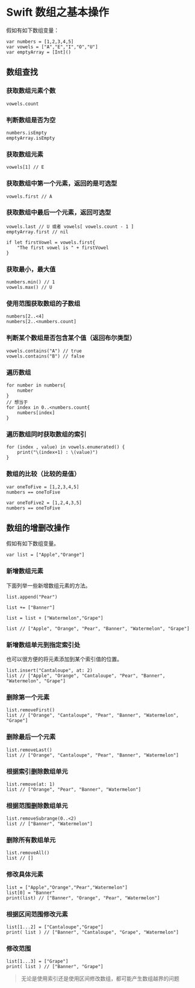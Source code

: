 # Swift 数组之基本操作
假如有如下数组变量：
```
var numbers = [1,2,3,4,5]
var vowels = ["A","E","I","O","U"]
var emptyArray = [Int]()
```
## 数组查找
### 获取数组元素个数
```
vowels.count
```

### 判断数组是否为空
```
numbers.isEmpty
emptyArray.isEmpty
```
### 获取数组元素
```
vowels[1] // E
```

### 获取数组中第一个元素，返回的是可选型
```
vowels.first // A
```

### 获取数组中最后一个元素，返回可选型
```
vowels.last // U 或者 vowels[ vowels.count - 1 ]
emptyArray.first // nil

if let firstVowel = vowels.first{
    "The first vowel is " + firstVowel
}
```

### 获取最小，最大值
```
numbers.min() // 1
vowels.max() // U
```

### 使用范围获取数组的子数组
```
numbers[2..<4]
numbers[2..<numbers.count]
```

### 判断某个数组是否包含某个值（返回布尔类型）
```
vowels.contains("A") // true
vowels.contains("B") // false
```

### 遍历数组
```
for number in numbers{
    number
}
// 想当于
for index in 0..<numbers.count{
    numbers[index]
}
```

### 遍历数组同时获取数组的索引
```
for (index , value) in vowels.enumerated() {
    print("\(index+1) : \(value)")
}
```

### 数组的比较（比较的是值）

```
var oneToFive = [1,2,3,4,5]
numbers == oneToFive

var oneToFive2 = [1,2,4,3,5]
numbers == oneToFive
```

## 数组的增删改操作

假如有如下数组变量。
```
var list = ["Apple","Orange"]
```

### 新增数组元素
下面列举一些新增数组元素的方法。
```
list.append("Pear")

list += ["Banner"]

list = list + ["Watermelon","Grape"]

list // ["Apple", "Orange", "Pear", "Banner", "Watermelon", "Grape"]
```

### 新增数组单元到指定索引处
也可以很方便的将元素添加到某个索引值的位置。
```
list.insert("Cantaloupe", at: 2)
list // ["Apple", "Orange", "Cantaloupe", "Pear", "Banner", "Watermelon", "Grape"]
```

### 删除第一个元素

```
list.removeFirst()
list // ["Orange", "Cantaloupe", "Pear", "Banner", "Watermelon", "Grape"]
```

### 删除最后一个元素

```
list.removeLast()
list // ["Orange", "Cantaloupe", "Pear", "Banner", "Watermelon"]
```

### 根据索引删除数组单元

```
list.remove(at: 1)
list // ["Orange", "Pear", "Banner", "Watermelon"]
```

### 根据范围删除数组单元

```
list.removeSubrange(0..<2)
list // ["Banner", "Watermelon"]
```

### 删除所有数组单元

```
list.removeAll()
list // []
```

### 修改具体元素

```
list = ["Apple","Orange","Pear","Watermelon"]
list[0] = "Banner"
print(list) // ["Banner", "Orange", "Pear", "Watermelon"]
```

### 根据区间范围修改元素

```
list[1...2] = ["Cantaloupe","Grape"]
print( list ) // ["Banner", "Cantaloupe", "Grape", "Watermelon"]
```

### 修改范围

```
list[1...3] = ["Grape"]
print( list ) // ["Banner", "Grape"]
```

> 无论是使用索引还是使用区间修改数组，都可能产生数组越界的问题


















